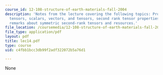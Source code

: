 ```yaml
---
course_id: 12-108-structure-of-earth-materials-fall-2004
description: 'Notes from the lecture covering the following topics: Properties as
  tensors, scalars, vectors, and tensors, second rank tensor properties, some important
  remarks about symmetric second-rank tensors and resources.'
file_location: /coursemedia/12-108-structure-of-earth-materials-fall-2004/c4fbb1bcc3db99f2adf322072b5a76d1_lec14.pdf
file_type: application/pdf
layout: pdf
title: lec14.pdf
type: course
uid: c4fbb1bcc3db99f2adf322072b5a76d1

---
```

None